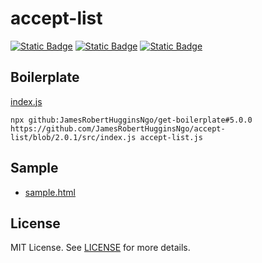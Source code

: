 # accept-list

[![Static Badge](https://img.shields.io/badge/GitHub%20Repo-6e5494)](https://github.com/JamesRobertHugginsNgo/accept-list)
[![Static Badge](https://img.shields.io/badge/GitHub%20Page-4078c0)](https://jamesroberthugginsngo.github.io/accept-list/)
[![Static Badge](https://img.shields.io/badge/Latest_Tag-2.0.1-6cc644)](https://github.com/JamesRobertHugginsNgo/accept-list/tree/2.0.1)

## Boilerplate

[index.js](./src/index.js)

```
npx github:JamesRobertHugginsNgo/get-boilerplate#5.0.0 https://github.com/JamesRobertHugginsNgo/accept-list/blob/2.0.1/src/index.js accept-list.js
```

## Sample

- [sample.html](./sample/sample.html)

## License

MIT License. See [LICENSE](LICENSE) for more details.
